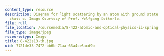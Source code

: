 ```yaml
---
content_type: resource
description: Diagram for light scattering by an atom with ground state g and excited
  state e. Image Courtesy of Prof. Wolfgang Ketterle.
file: null
file_location: /coursemedia/8-422-atomic-and-optical-physics-ii-spring-2013/7721de337472bb6b73aa63a4ce8acd9b_8-422s13-th.jpg
file_type: image/jpeg
resourcetype: Image
title: 8-422s13-th.jpg
uid: 7721de33-7472-bb6b-73aa-63a4ce8acd9b
---
```

